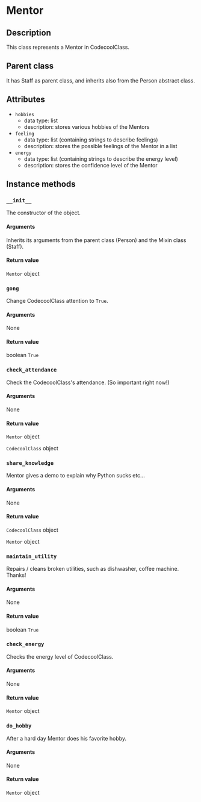 # Mentor

## Description

This class represents a Mentor in CodecoolClass.

## Parent class
It has Staff as parent class, and inherits also from the Person abstract class.

## Attributes

* ```hobbies```
    * data type: list
    * description: stores various hobbies of the Mentors
* ```feeling```
    * data type: list (containing strings to describe feelings)
    * description: stores the possible feelings of the Mentor in a list
* ```energy```
    * data type: list (containing strings to describe the energy level)
    * description: stores the confidence level of the Mentor

## Instance methods

### ```__init__```
The constructor of the object.

#### Arguments
Inherits its arguments from the parent class (Person) and the Mixin class (Staff).

#### Return value
```Mentor``` object

### ```gong```
Change CodecoolClass attention to ```True```.

#### Arguments
None

#### Return value
boolean ```True```

### ```check_attendance```
Check the CodecoolClass's attendance. (So important right now!)

#### Arguments
None

#### Return value
```Mentor``` object

```CodecoolClass``` object

### ```share_knowledge```
Mentor gives a demo to explain why Python sucks etc...

#### Arguments
None

#### Return value
```CodecoolClass``` object

```Mentor``` object

### ```maintain_utility```
Repairs / cleans broken utilities, such as dishwasher, coffee machine. Thanks!

#### Arguments
None

#### Return value
boolean ```True```

### ```check_energy```
Checks the energy level of CodecoolClass.

#### Arguments
None

#### Return value
```Mentor``` object

### ```do_hobby```
After a hard day Mentor does his favorite hobby.

#### Arguments
None

#### Return value
```Mentor``` object
